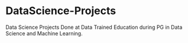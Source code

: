 # DataScience-Projects
Data Science Projects Done at Data Trained Education during PG in Data Science and Machine Learning.
